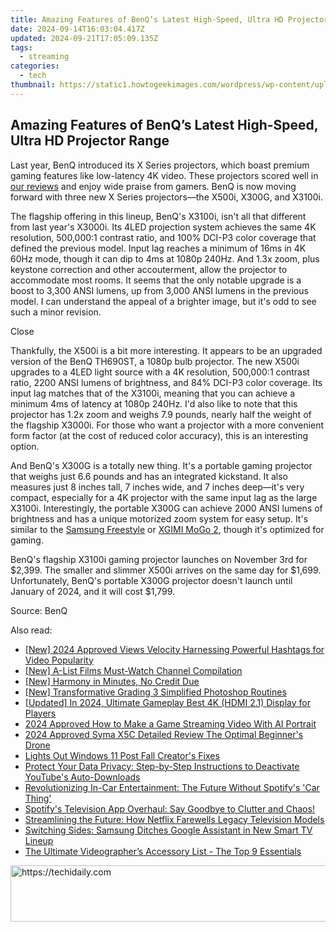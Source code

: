 ```yaml
---
title: Amazing Features of BenQ’s Latest High-Speed, Ultra HD Projector Range
date: 2024-09-14T16:03:04.417Z
updated: 2024-09-21T17:05:09.135Z
tags:
  - streaming
categories:
  - tech
thumbnail: https://static1.howtogeekimages.com/wordpress/wp-content/uploads/2023/09/28.png
---
```


## Amazing Features of BenQ’s Latest High-Speed, Ultra HD Projector Range

Last year, BenQ introduced its X Series projectors, which boast premium gaming features like low-latency 4K video. These projectors scored well in [our reviews](https://screen-mirror.techidaily.com/process-of-screen-sharing-nokia-c22-to-pc-detailed-steps-drfone-by-drfone-android/) and enjoy wide praise from gamers. BenQ is now moving forward with three new X Series projectors—the X500i, X300G, and X3100i.

 The flagship offering in this lineup, BenQ's X3100i, isn't all that different from last year's X3000i. Its 4LED projection system achieves the same 4K resolution, 500,000:1 contrast ratio, and 100% DCI-P3 color coverage that defined the previous model. Input lag reaches a minimum of 16ms in 4K 60Hz mode, though it can dip to 4ms at 1080p 240Hz. And 1.3x zoom, plus keystone correction and other accouterment, allow the projector to accommodate most rooms. It seems that the only notable upgrade is a boost to 3,300 ANSI lumens, up from 3,000 ANSI lumens in the previous model. I can understand the appeal of a brighter image, but it's odd to see such a minor revision.

Close 

 Thankfully, the X500i is a bit more interesting. It appears to be an upgraded version of the BenQ TH690ST, a 1080p bulb projector. The new X500i upgrades to a 4LED light source with a 4K resolution, 500,000:1 contrast ratio, 2200 ANSI lumens of brightness, and 84% DCI-P3 color coverage. Its input lag matches that of the X3100i, meaning that you can achieve a minimum 4ms of latency at 1080p 240Hz. I'd also like to note that this projector has 1.2x zoom and weighs 7.9 pounds, nearly half the weight of the flagship X3000i. For those who want a projector with a more convenient form factor (at the cost of reduced color accuracy), this is an interesting option.

 And BenQ's X300G is a totally new thing. It's a portable gaming projector that weighs just 6.6 pounds and has an integrated kickstand. It also measures just 8 inches tall, 7 inches wide, and 7 inches deep—it's very compact, especially for a 4K projector with the same input lag as the large X3100i. Interestingly, the portable X300G can achieve 2000 ANSI lumens of brightness and has a unique motorized zoom system for easy setup. It's similar to the [Samsung Freestyle](https://article-helps.techidaily.com/2024-approved-beyond-3d-a-comparative-guide-to-metaverse-and-omniverse-realities/) or [XGIMI MoGo 2](https://screen-video-capture.techidaily.com/simplifying-streaming-key-tactics-for-youtube-and-twitch-via-obs-for-2024/), though it's optimized for gaming.

 BenQ's flagship X3100i gaming projector launches on November 3rd for $2,399\. The smaller and slimmer X500i arrives on the same day for $1,699\. Unfortunately, BenQ's portable X300G projector doesn't launch until January of 2024, and it will cost $1,799.

 Source: BenQ

<ins class="adsbygoogle"
     style="display:block"
     data-ad-format="autorelaxed"
     data-ad-client="ca-pub-7571918770474297"
     data-ad-slot="1223367746"></ins>

<ins class="adsbygoogle"
     style="display:block"
     data-ad-client="ca-pub-7571918770474297"
     data-ad-slot="8358498916"
     data-ad-format="auto"
     data-full-width-responsive="true"></ins>

<span class="atpl-alsoreadstyle">Also read:</span>
<div><ul>
<li><a href="https://youtube-lab.techidaily.com/024-approved-views-velocity-harnessing-powerful-hashtags-for-video-popularity/"><u>[New] 2024 Approved Views Velocity Harnessing Powerful Hashtags for Video Popularity</u></a></li>
<li><a href="https://youtube-videos.techidaily.com/new-a-list-films-must-watch-channel-compilation/"><u>[New] A-List Films Must-Watch Channel Compilation</u></a></li>
<li><a href="https://facebook-video-recording.techidaily.com/new-harmony-in-minutes-no-credit-due/"><u>[New] Harmony in Minutes, No Credit Due</u></a></li>
<li><a href="https://some-approaches.techidaily.com/new-transformative-grading-3-simplified-photoshop-routines/"><u>[New] Transformative Grading 3 Simplified Photoshop Routines</u></a></li>
<li><a href="https://remote-screen-capture.techidaily.com/updated-in-2024-ultimate-gameplay-best-4k-hdmi-21-display-for-players/"><u>[Updated] In 2024, Ultimate Gameplay Best 4K (HDMI 2.1) Display for Players</u></a></li>
<li><a href="https://desktop-recording.techidaily.com/2024-approved-how-to-make-a-game-streaming-video-with-ai-portrait/"><u>2024 Approved How to Make a Game Streaming Video With AI Portrait</u></a></li>
<li><a href="https://some-guidance.techidaily.com/2024-approved-syma-x5c-detailed-review-the-optimal-beginners-drone/"><u>2024 Approved Syma X5C Detailed Review The Optimal Beginner's Drone</u></a></li>
<li><a href="https://graphic-issues.techidaily.com/lights-out-windows-11-post-fall-creators-fixes/"><u>Lights Out Windows 11 Post Fall Creator's Fixes</u></a></li>
<li><a href="https://media-tips.techidaily.com/protect-your-data-privacy-step-by-step-instructions-to-deactivate-youtubes-auto-downloads/"><u>Protect Your Data Privacy: Step-by-Step Instructions to Deactivate YouTube's Auto-Downloads</u></a></li>
<li><a href="https://media-tips.techidaily.com/revolutionizing-in-car-entertainment-the-future-without-spotifys-car-thing/"><u>Revolutionizing In-Car Entertainment: The Future Without Spotify's 'Car Thing'</u></a></li>
<li><a href="https://media-tips.techidaily.com/spotifys-television-app-overhaul-say-goodbye-to-clutter-and-chaos/"><u>Spotify's Television App Overhaul: Say Goodbye to Clutter and Chaos!</u></a></li>
<li><a href="https://media-tips.techidaily.com/streamlining-the-future-how-netflix-farewells-legacy-television-models/"><u>Streamlining the Future: How Netflix Farewells Legacy Television Models</u></a></li>
<li><a href="https://media-tips.techidaily.com/switching-sides-samsung-ditches-google-assistant-in-new-smart-tv-lineup/"><u>Switching Sides: Samsung Ditches Google Assistant in New Smart TV Lineup</u></a></li>
<li><a href="https://youtube-clips.techidaily.com/the-ultimate-videographers-accessory-list-the-top-9-essentials/"><u>The Ultimate Videographer’s Accessory List - The Top 9 Essentials</u></a></li>
</ul></div>

<!-- affiliate ads begin -->
<a href="https://appsumo.8odi.net/c/5597632/2123730/7443" target="_top" id="2123730">
  <img src="//a.impactradius-go.com/display-ad/7443-2123730" border="0" alt="https://techidaily.com" width="728" height="90"/>
</a>
<img height="0" width="0" src="https://appsumo.8odi.net/i/5597632/2123730/7443" style="position:absolute;visibility:hidden;" border="0" />
<!-- affiliate ads end -->

